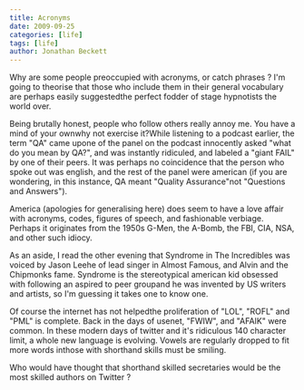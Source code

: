 ```yaml
---
title: Acronyms
date: 2009-09-25
categories: [life]
tags: [life]
author: Jonathan Beckett
---
```


Why are some people preoccupied with acronyms, or catch phrases ? I'm going to theorise that those who include them in their general vocabulary are perhaps easily suggestedthe perfect fodder of stage hypnotists the world over.

Being brutally honest, people who follow others really annoy me. You have a mind of your ownwhy not exercise it?While listening to a podcast earlier, the term "QA" came upone of the panel on the podcast innocently asked "what do you mean by QA?", and was instantly ridiculed, and labeled a "giant FAIL" by one of their peers. It was perhaps no coincidence that the person who spoke out was english, and the rest of the panel were american (if you are wondering, in this instance, QA meant "Quality Assurance"not "Questions and Answers").

America (apologies for generalising here) does seem to have a love affair with acronyms, codes, figures of speech, and fashionable verbiage. Perhaps it originates from the 1950s G-Men, the A-Bomb, the FBI, CIA, NSA, and other such idiocy.

As an aside, I read the other evening that Syndrome in The Incredibles was voiced by Jason Leehe of lead singer in Almost Famous, and Alvin and the Chipmonks fame. Syndrome is the stereotypical american kid obsessed with following an aspired to peer groupand he was invented by US writers and artists, so I'm guessing it takes one to know one.

Of course the internet has not helpedthe proliferation of "LOL", "ROFL" and "PML" is complete. Back in the days of usenet, "FWIW", and "AFAIK" were common. In these modern days of twitter and it's ridiculous 140 character limit, a whole new language is evolving. Vowels are regularly dropped to fit more words inthose with shorthand skills must be smiling.

Who would have thought that shorthand skilled secretaries would be the most skilled authors on Twitter ?